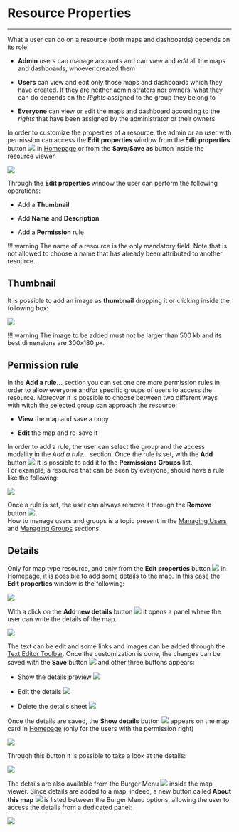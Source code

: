 # Resource Properties
------------------------------

What a user can do on a resource (both maps and dashboards) depends on its role.

* **Admin** users can manage accounts and can *view* and *edit* all the maps and dashboards, whoever created them

* **Users** can view and edit only those maps and dashboards which they have created. If they are neither administrators nor owners, what they can do depends on the *Rights* assigned to the group they belong to

* **Everyone** can view or edit the maps and dashboard according to the *rights* that have been assigned by the administrator or their owners

In order to customize the properties of a resource, the admin or an user with permission can access the **Edit properties** window from the **Edit properties** button <img src="../img/button/edit-icon.jpg" class="ms-docbutton"/> in [Homepage](https://mapstore.geo-solutions.it/mapstore/#/) or from the **Save**/**Save as** button inside the resource viewer.

<img src="../img/resource-properties/edit-properties.jpg" class="ms-docimage"  style="max-width:400px;"/>

Through the **Edit properties** window the user can perform the following operations:

* Add a **Thumbnail**

* Add **Name** and **Description**

* Add a **Permission** rule

!!! warning
    The name of a resource is the only mandatory field. Note that is not allowed to choose a name that has already been attributed to another resource.

## Thumbnail

It is possible to add an image as **thumbnail** dropping it or clicking inside the following box:

<img src="../img/resource-properties/thumb.jpg" class="ms-docimage"/>

!!! warning
    The image to be added must not be larger than 500 kb and its best dimensions are 300x180 px.

## Permission rule

In the **Add a rule...** section you can set one ore more permission rules in order to allow everyone and/or specific groups of users to access the resource. Moreover it is possible to choose between two different ways with witch the selected group can approach the resource:

* **View** the map and save a copy

* **Edit** the map and re-save it

In order to add a rule, the user can select the group and the access modality in the *Add a rule...* section. Once the rule is set, with the  **Add** button <img src="../img/button/add-rule-icon.jpg" class="ms-docbutton"/> it is possible to add it to the **Permissions Groups** list. <br>
For example, a resource that can be seen by everyone, should have a rule like the following:

<img src="../img/resource-properties/rule_added.jpg" class="ms-docimage" />

Once a rule is set, the user can always remove it through the **Remove** button <img src="../img/button/remove-rule-icon.jpg" class="ms-docbutton"/>. <br>
How to manage users and groups is a topic present in the [Managing Users](managing-users.md) and [Managing Groups](managing-groups.md) sections.

## Details

Only for map type resource, and only from the **Edit properties** button <img src="../img/button/edit-icon.jpg" class="ms-docbutton"/> in [Homepage](https://mapstore.geo-solutions.it/mapstore/#/), it is possible to add some details to the map. In this case the **Edit properties** window is the following:

<img src="../img/resource-properties/edit-map-properties-panel_details.jpg" class="ms-docimage"  style="max-width:400px;"/>

With a click on the **Add new details** button <img src="../img/button/add_details_button.jpg" class="ms-docbutton"/> it opens a panel where the user can write the details of the map. 

<img src="../img/resource-properties/details_panel.jpg" class="ms-docimage"/>

The text can be edit and some links and images can be added through the [Text Editor Toolbar](text-editor-details.md). Once the customization is done, the changes can be saved with the **Save** button <img src="../img/button/save_large_button.jpg" class="ms-docbutton"/> and other three buttons appears:

* Show the details preview <img src="../img/button/details_preview_button.jpg" class="ms-docbutton"/> 

* Edit the details <img src="../img/button/edit-details-button.jpg" class="ms-docbutton"/>

* Delete the details sheet <img src="../img/button/delete_white_button.jpg" class="ms-docbutton"/>

Once the details are saved, the **Show details** button <img src="../img/button/details_button.jpg" class="ms-docbutton"/> appears on the map card in [Homepage](https://mapstore.geo-solutions.it/mapstore/#/) (only for the users with the permission right)

<img src="../img/resource-properties/card-map-details-button.jpg" class="ms-docimage" style="max-width:400px;"/>

Through this button it is possible to take a look at the details:
    
<img src="../img/resource-properties/details-sheet.jpg" class="ms-docimage"/>

The details are also available from the Burger Menu <img src="../img/button/burger.jpg" class="ms-docbutton"/> inside the map viewer. Since details are added to a map, indeed, a new button called **About this map** <img src="../img/button/about-this-map.jpg" class="ms-docbutton"/> is listed between the Burger Menu options, allowing the user to access the details from a dedicated panel:

<img src="../img/resource-properties/about-this-map-in-map.jpg" class="ms-docimage"/>